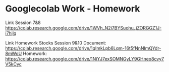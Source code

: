 # Googlecolab Work - Homework
Link Session 7&8
https://colab.research.google.com/drive/1WVh_N2i7BYSuohu_jZORGGZ1J-i7hjlq 

Link Homework Stocks Session 9&10
Document: https://colab.research.google.com/drive/1qImkLpb6Lqm-16t5fNnNlmQYdr-8mWoU
Homework: https://colab.research.google.com/drive/1NiYJ7exSOMNGyLY9GHneo8cvy7V5kCyc 
